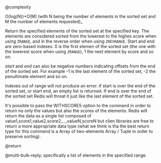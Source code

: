 @complexity

O(log(N))+O(M) (with N being the number of elements in the
sorted set and M the number of elements requested)_

Return the specified elements of the sorted set at the specified
key. The elements are considered sorted from the lowerest to the highes
score when using `ZRANGE`, and in the reverse order when using `ZREVRANGE`.
Start and end are zero-based indexes. 0 is the first elemen
of the sorted set (the one with the lowerest score when using `ZRANGE`), 1
the next element by score and so on.

_start_ and _end_ can also be negative numbers indicating offsets
from the end of the sorted set. For example -1 is the last element of
the sorted set, -2 the penultimate element and so on.

Indexes out of range will not produce an error: if start is over
the end of the sorted set, or start  end, an empty list is returned.
If end is over the end of the sorted set Redis will threat it just like
the last element of the sorted set.

It's possible to pass the WITHSCORES option to the command in order to return no
only the values but also the scores of the elements. Redis will return the data
as a single list composed of value1,score1,value2,score2,...,valueN,scoreN but clien
libraries are free to return a more appropriate data type (what we think is tha
the best return type for this command is a Array of two-elements Array / Tuple in
order to preserve sorting).

@return

@multi-bulk-reply, specifically a list of elements in the specified range.
